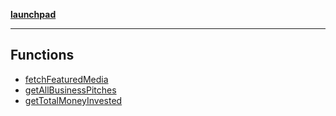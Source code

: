 [**launchpad**](index.md)

***

## Functions

- [fetchFeaturedMedia](app.pitches._actions.Function.fetchFeaturedMedia.md)
- [getAllBusinessPitches](app.pitches._actions.Function.getAllBusinessPitches.md)
- [getTotalMoneyInvested](app.pitches._actions.Function.getTotalMoneyInvested.md)
